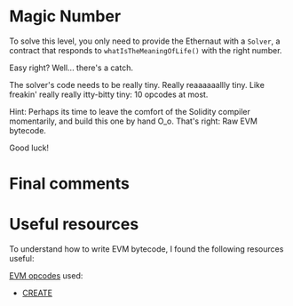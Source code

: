 # Magic Number

To solve this level, you only need to provide the Ethernaut with a `Solver`, a contract that responds to `whatIsTheMeaningOfLife()` with the right number.

Easy right? Well... there's a catch.

The solver's code needs to be really tiny. Really reaaaaaallly tiny. Like freakin' really really itty-bitty tiny: 10 opcodes at most.

Hint: Perhaps its time to leave the comfort of the Solidity compiler momentarily, and build this one by hand O_o. That's right: Raw EVM bytecode.

Good luck!

# Final comments


# Useful resources

To understand how to write EVM bytecode, I found the following resources useful:



[EVM opcodes](https://www.ethervm.io) used:
* [CREATE](https://www.ethervm.io/#F0)